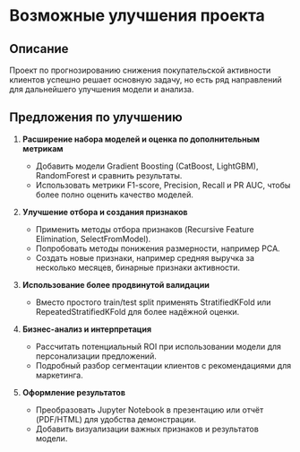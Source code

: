# Возможные улучшения проекта

## Описание

Проект по прогнозированию снижения покупательской активности клиентов успешно решает основную задачу, но есть ряд направлений для дальнейшего улучшения модели и анализа.

## Предложения по улучшению

1. **Расширение набора моделей и оценка по дополнительным метрикам**  
   - Добавить модели Gradient Boosting (CatBoost, LightGBM), RandomForest и сравнить результаты.  
   - Использовать метрики F1-score, Precision, Recall и PR AUC, чтобы более полно оценить качество моделей.

2. **Улучшение отбора и создания признаков**  
   - Применить методы отбора признаков (Recursive Feature Elimination, SelectFromModel).  
   - Попробовать методы понижения размерности, например PCA.  
   - Создать новые признаки, например средняя выручка за несколько месяцев, бинарные признаки активности.

3. **Использование более продвинутой валидации**  
   - Вместо простого train/test split применять StratifiedKFold или RepeatedStratifiedKFold для более надёжной оценки.

4. **Бизнес-анализ и интерпретация**  
   - Рассчитать потенциальный ROI при использовании модели для персонализации предложений.  
   - Подробный разбор сегментации клиентов с рекомендациями для маркетинга.

5. **Оформление результатов**  
   - Преобразовать Jupyter Notebook в презентацию или отчёт (PDF/HTML) для удобства демонстрации.  
   - Добавить визуализации важных признаков и результатов модели.
